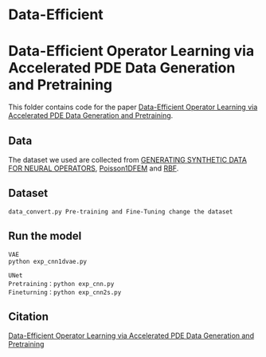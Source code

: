 # Data-Efficient
# Data-Efficient Operator Learning via Accelerated PDE Data Generation and Pretraining

This folder contains code for the paper [Data-Efficient Operator Learning via Accelerated PDE Data Generation and Pretraining]().

## Data
The dataset we used are collected from [GENERATING SYNTHETIC DATA FOR NEURAL OPERATORS](https://github.com/erisahasani/synthetic-data-for-neural-operators), [Poisson1DFEM](https://github.com/petertrung8/Poisson1DFEM)  and [RBF](https://rbf.readthedocs.io/en/latest/fd.html). 

## Dataset
```
data_convert.py Pre-training and Fine-Tuning change the dataset
```
## Run the model
```
VAE
python exp_cnn1dvae.py
```
```
UNet
Pretraining：python exp_cnn.py 
Fineturning：python exp_cnn2s.py 
```



## Citation

 [Data-Efficient Operator Learning via Accelerated PDE Data Generation and Pretraining]()

```

```
